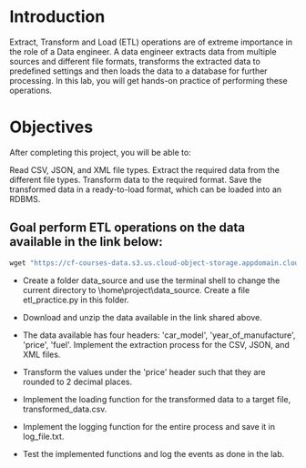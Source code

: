 # Introduction
Extract, Transform and Load (ETL) operations are of extreme importance in the role of a Data engineer. A data engineer extracts data from multiple sources and different file formats, transforms the extracted data to predefined settings and then loads the data to a database for further processing. In this lab, you will get hands-on practice of performing these operations.

# Objectives
After completing this project, you will be able to:

Read CSV, JSON, and XML file types.
Extract the required data from the different file types.
Transform data to the required format.
Save the transformed data in a ready-to-load format, which can be loaded into an RDBMS.

## Goal perform ETL operations on the data available in the link below:
```ruby
wget "https://cf-courses-data.s3.us.cloud-object-storage.appdomain.cloud/IBMDeveloperSkillsNetwork-PY0221EN-SkillsNetwork/labs/module%206/Lab%20-%20Extract%20Transform%20Load/data/datasource.zip" -o datasource.zip
```
 
* Create a folder data_source and use the terminal shell to change the current directory to \home\project\data_source. Create a file etl_practice.py in this folder.

* Download and unzip the data available in the link shared above.

* The data available has four headers: 'car_model', 'year_of_manufacture', 'price', 'fuel'. Implement the extraction process for the CSV, JSON, and XML files.

* Transform the values under the 'price' header such that they are rounded to 2 decimal places.

* Implement the loading function for the transformed data to a target file, transformed_data.csv.

* Implement the logging function for the entire process and save it in log_file.txt.

* Test the implemented functions and log the events as done in the lab.

